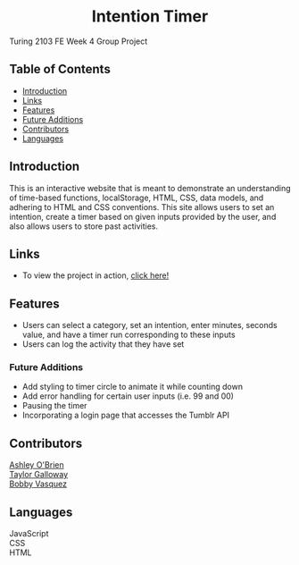 <h1 align="center">Intention Timer</h1>

Turing 2103 FE Week 4 Group Project
## Table of Contents
* [Introduction](#introduction)
* [Links](#Links)
* [Features](#Features)
* [Future Additions](#Future-Additions)
* [Contributors](#Contributors)
* [Languages](#Languages)

## Introduction
This is an interactive website that is meant to demonstrate an understanding of time-based functions, localStorage, HTML, CSS, data models, and adhering to HTML and CSS conventions. This site allows users to set an intention, create a timer based on given inputs provided by the user, and also allows users to store past activities.  

## Links  
- To view the project in action, [click here!](https://hoomberto.github.io/intention-timer/)

## Features
- Users can select a category, set an intention, enter minutes, seconds value, and have a timer run corresponding to these inputs
- Users can log the activity that they have set

### Future Additions
- Add styling to timer circle to animate it while counting down
- Add error handling for certain user inputs (i.e. 99 and 00)
- Pausing the timer
- Incorporating a login page that accesses the Tumblr API 

## Contributors
[Ashley O'Brien](https://github.com/AshleyOh-bit)<br>
[Taylor Galloway](https://github.com/tylrs)<br>
[Bobby Vasquez](https://github.com/hoomberto/)

## Languages
JavaScript  
CSS  
HTML 
